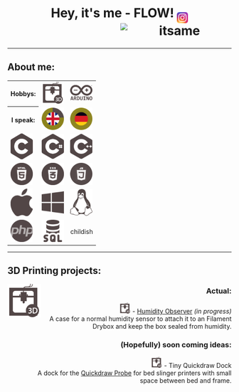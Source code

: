 <body>
  <!-- HEADER -->
  <header align="left">
    <h1>Hey, it's me - <B>FLOW</B>!
      <a href="https://www.instagram.com/relevant_stranger/"><img src="https://github.com/flow1990/flow1990/blob/main/Pictures/Icons/insta.png" alt="instagram_icon" width="25" align="middle"></a>
      <img src="https://github.com/flow1990/flow1990/blob/main/Pictures/ich_kreis.png" alt="itsame" width="250" align="right"></h1>
  </header>
  <hr>
  <!-- ABOUT ME -->
  <div align="left">
    <h2>About me:</h2>
      <table>
          <th>Hobbys:</th>
          <td><img src="https://github.com/flow1990/flow1990/blob/main/Pictures/Icons/3d.png" alt="3D_printing_icon" width="50"></td>
          <td><img src="https://github.com/flow1990/flow1990/blob/main/Pictures/Icons/arduino.png" alt="arduino_icon" width="50"></td>
        <tr>
          <th>I speak:</th>
          <td><img src="https://github.com/flow1990/flow1990/blob/main/Pictures/Icons/english.png" alt="british_flag" width="50"></td>
          <td><img src="https://github.com/flow1990/flow1990/blob/main/Pictures/Icons/german.png" alt="german_glag" width="50"></td>
        </tr>
        <tr>
          <td><img src="https://github.com/flow1990/flow1990/blob/main/Pictures/Icons/c.png" alt="c_icon" width="50"></td>
          <td><img src="https://github.com/flow1990/flow1990/blob/main/Pictures/Icons/c_sharp.png" alt="c#_icon" width="50"></td>
          <td><img src="https://github.com/flow1990/flow1990/blob/main/Pictures/Icons/c++.png" alt="c++_icon" width="50"></td>
        </tr>
        <tr>
          <td><img src="https://github.com/flow1990/flow1990/blob/main/Pictures/Icons/html.png" alt="html_icon" width="50"></td>
          <td><img src="https://github.com/flow1990/flow1990/blob/main/Pictures/Icons/css.png" alt="css_icon" width="50"></td>
          <td><img src="https://github.com/flow1990/flow1990/blob/main/Pictures/Icons/js.png" alt="js_icon" width="50"></td>
        </tr>
        <tr>
          <td><img src="https://github.com/flow1990/flow1990/blob/main/Pictures/Icons/apple.png" alt="apple_icon" width="50"></td>
          <td><img src="https://github.com/flow1990/flow1990/blob/main/Pictures/Icons/windoof.png" alt="windows_icon" width="50"></td>
          <td><img src="https://github.com/flow1990/flow1990/blob/main/Pictures/Icons/linux.webp" alt="linux_icon" width="50"></td>
        </tr>
        <tr>
          <td><img src="https://github.com/flow1990/flow1990/blob/main/Pictures/Icons/php.png" alt="php_icon" width="50"></td>
          <td><img src="https://github.com/flow1990/flow1990/blob/main/Pictures/Icons/sql.png" alt="sql_icon" width="50"></td>
          <td>childish</td>
        </tr>
      </table>
  </div>
  <!-- 3D PRINTING PROJECTS -->
  <hr>
      <div align="left">
        <h2>3D Printing projects:</h2>
      </div>
        <img src="https://github.com/flow1990/flow1990/blob/main/Pictures/Icons/3d.png" alt="3D_printing_icon" width="75" align="left">
  <div align="right">
    <h3>Actual:</h3>
    <dl>
      <dt><img src="https://github.com/flow1990/flow1990/blob/main/Pictures/Icons/3d.png" alt="3D_printing_icon" width="25"> - <a href="https://github.com/flow1990/Humidity_Observer">Humidity Observer</a> <I>(in progress)</I><dt>
      <dd>A case for a normal humidity sensor to attach it to an Filament Drybox and keep the box sealed from humidity.</dd>
      </dl>
      <h3>(Hopefully) soon coming ideas:</h3>
    <dl>
      <dt><img src="https://github.com/flow1990/flow1990/blob/main/Pictures/Icons/3d.png" alt="3D_printing_icon" width="25"> - Tiny Quickdraw Dock</a><dt>
      <dd>A dock for the <a href="https://github.com/Annex-Engineering/Quickdraw_Probe">Quickdraw Probe</a> for bed slinger printers with small space between bed and frame.</dd>
      </dl>
    </div>
  <!-- FOOTER -->
  <footer>
  </footer>
</body>
